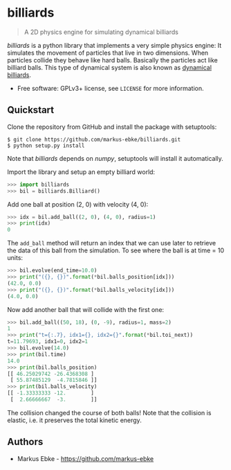 # billiards
> A 2D physics engine for simulating dynamical billiards

_billiards_ is a python library that implements a very simple physics engine:
It simulates the movement of particles that live in two dimensions.
When particles collide they behave like hard balls.
Basically the particles act like billiard balls.
This type of dynamical system is also known as [dynamical billiards](https://en.wikipedia.org/wiki/Dynamical_billiards).


- Free software: GPLv3+ license, see `LICENSE` for more information.


## Quickstart

Clone the repository from GitHub and install the package with setuptools:
```shell
$ git clone https://github.com/markus-ebke/billiards.git
$ python setup.py install
```

Note that _billiards_ depends on _numpy_, setuptools will install it
automatically.

Import the library and setup an empty billiard world:

```python
>>> import billiards
>>> bil = billiards.Billiard()
```

Add one ball at position (2, 0) with velocity (4, 0):

```python
>>> idx = bil.add_ball((2, 0), (4, 0), radius=1)
>>> print(idx)
0
```

The `add_ball` method will return an index that we can use later to retrieve the data of this ball from the simulation.
To see where the ball is at time = 10 units:
```python
>>> bil.evolve(end_time=10.0)
>>> print("({}, {})".format(*bil.balls_position[idx]))
(42.0, 0.0)
>>> print("({}, {})".format(*bil.balls_velocity[idx]))
(4.0, 0.0)
```

Now add another ball that will collide with the first one:
```python
>>> bil.add_ball((50, 18), (0, -9), radius=1, mass=2)
1
>>> print("t={:.7}, idx1={}, idx2={}".format(*bil.toi_next))
t=11.79693, idx1=0, idx2=1
>>> bil.evolve(14.0)
>>> print(bil.time)
14.0
>>> print(bil.balls_position)
[[ 46.25029742 -26.4368308 ]
 [ 55.87485129  -4.7815846 ]]
>>> print(bil.balls_velocity)
[[ -1.33333333 -12.        ]
 [  2.66666667  -3.        ]]
```

The collision changed the course of both balls!
Note that the collision is elastic, i.e. it preserves the total kinetic energy.

## Authors

- Markus Ebke - <https://github.com/markus-ebke>

